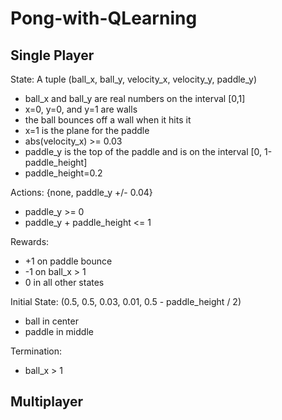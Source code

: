 # Pong-with-QLearning

## Single Player

State: A tuple (ball_x, ball_y, velocity_x, velocity_y, paddle_y)
* ball_x and ball_y are real numbers on the interval [0,1]
* x=0, y=0, and y=1 are walls
* the ball bounces off a wall when it hits it
* x=1 is the plane for the paddle
* abs(velocity_x) >= 0.03
* paddle_y is the top of the paddle and is on the interval [0, 1-paddle_height]
* paddle_height=0.2

Actions: {none, paddle_y +/- 0.04}
* paddle_y >= 0
* paddle_y + paddle_height <= 1

Rewards:
* +1 on paddle bounce
* -1 on ball_x > 1
* 0 in all other states

Initial State: (0.5, 0.5, 0.03, 0.01, 0.5 - paddle_height / 2)
* ball in center
* paddle in middle

Termination: 
* ball_x > 1

## Multiplayer
